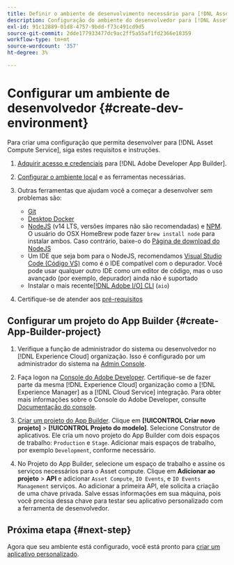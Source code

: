```yaml
---
title: Definir o ambiente de desenvolvimento necessário para [!DNL Asset Compute Service]
description: Configuração do ambiente do desenvolvedor para [!DNL Asset Compute Service] para começar a criar e testar o código personalizado.
exl-id: 91c12889-01d8-4757-9bdd-f73c491cd9d5
source-git-commit: 2dde177933477dc9ac2ff5a55af1fd2366e18359
workflow-type: tm+mt
source-wordcount: '357'
ht-degree: 3%

---
```


# Configurar um ambiente de desenvolvedor {#create-dev-environment}

Para criar uma configuração que permita desenvolver para [!DNL Asset Compute Service], siga estes requisitos e instruções.

1. [Adquirir acesso e credenciais](https://developer.adobe.com/app-builder/docs/getting_started/#acquire-access-and-credentials) para [!DNL Adobe Developer App Builder].

1. [Configurar o ambiente local](https://developer.adobe.com/app-builder/docs/getting_started/#local-environment-set-up) e as ferramentas necessárias.

1. Outras ferramentas que ajudam você a começar a desenvolver sem problemas são:

   * [Git](https://git-scm.com/)
   * [Desktop Docker](https://www.docker.com/get-started)
   * [NodeJS](https://nodejs.org) (v14 LTS, versões ímpares não são recomendadas) e [NPM](https://www.npmjs.com). O usuário do OSX HomeBrew pode fazer `brew install node` para instalar ambos. Caso contrário, baixe-o do [Página de download do NodeJS](https://nodejs.org/en/)
   * Um IDE que seja bom para o NodeJS, recomendamos [Visual Studio Code (Código VS)](https://code.visualstudio.com) como é o IDE compatível com o depurador. Você pode usar qualquer outro IDE como um editor de código, mas o uso avançado (por exemplo, depurador) ainda não é suportado
   * Instalar o mais recente[[!DNL Adobe I/O] CLI](https://github.com/adobe/aio-cli) (`aio`)

   <!-- - install using `npm install -g @adobe/aio-cli@7.1.0` -->

1. Certifique-se de atender aos [pré-requisitos](/help/understand-extensibility.md#prerequisites-and-provisioning)

<!--
>[!NOTE]
>
>For now, use [!DNL Adobe I/O] CLI v7.1.0 of and do not use [!DNL Adobe I/O] CLI v8.
-->

## Configurar um projeto do App Builder {#create-App-Builder-project}

1. Verifique a função de administrador do sistema ou desenvolvedor no [!DNL Experience Cloud] organização. Isso é configurado por um administrador do sistema na [Admin Console](https://adminconsole.adobe.com/overview).

1. Faça logon na [Console do Adobe Developer](https://console.adobe.io/). Certifique-se de fazer parte da mesma [!DNL Experience Cloud] organização como a [!DNL Experience Manager] as a [!DNL Cloud Service] integração. Para obter mais informações sobre o Console do Adobe Developer, consulte [Documentação do console](https://www.adobe.io/apis/experienceplatform/console/docs.html).

1. [Criar um projeto do App Builder](https://developer.adobe.com/app-builder/docs/getting_started/first_app/). Clique em **[!UICONTROL Criar novo projeto]** > **[!UICONTROL Projeto do modelo]**. Selecione Construtor de aplicativos. Ele cria um novo projeto do App Builder com dois espaços de trabalho: `Production` e `Stage`. Adicionar mais espaços de trabalho, por exemplo `Development`, conforme necessário.

1. No Projeto do App Builder, selecione um espaço de trabalho e assine os serviços necessários para o Asset compute. Clique em **Adicionar ao projeto** > **API** e adicionar `Asset Compute`, `IO Events`, e `IO Events Management` serviços. Ao adicionar a primeira API, ele solicita a criação de uma chave privada. Salve essas informações em sua máquina, pois você precisa dessa chave para testar seu aplicativo personalizado com a ferramenta de desenvolvedor.

## Próxima etapa {#next-step}

Agora que seu ambiente está configurado, você está pronto para [criar um aplicativo personalizado](develop-custom-application.md).

<!-- More ideas:
 
* Any steps in the beginning that lead to gotchas later should be called out for caution? For example,
  * don't change some defaults initially
  * know risks when deviating from standard path
  * naming conventions to follow
  * Retrieve and format credentials (YAML file details)

TBD: When aio-cli v8 bugs are resolved, update the AIO CLI install command to remove v7.x reference and instruct users to use the latest version. See CQDOC-18346.

-->
